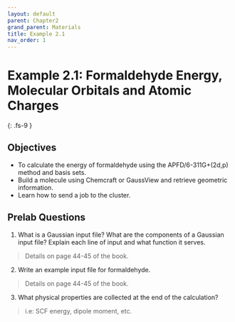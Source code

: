```yaml
---
layout: default
parent: Chapter2
grand_parent: Materials
title: Example 2.1
nav_order: 1
---
```


# Example 2.1: Formaldehyde Energy, Molecular Orbitals and Atomic Charges
{: .fs-9 }

## Objectives
- To calculate the energy of formaldehyde using the APFD/6-311G+(2d,p) method and basis sets.
- Build a molecule using Chemcraft or GaussView and retrieve geometric information.
- Learn how to send a job to the cluster.


## Prelab Questions

1. What is a Gaussian input file? What are the components of a Gaussian input file? Explain each line of input and what function it serves.
> Details on page 44-45 of the book.

2. Write an example input file for formaldehyde.
> Details on page 44-45 of the book.

3. What physical properties are collected at the end of the calculation?
> i.e: SCF energy, dipole moment, etc.
